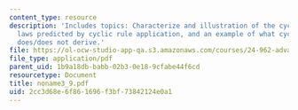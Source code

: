 ```yaml
---
content_type: resource
description: 'Includes topics: Characterize and illustration of the cyclic syndrome,
  laws predicted by cyclic rule application, and an example of what cyclic application
  does/does not derive.'
file: https://ol-ocw-studio-app-qa.s3.amazonaws.com/courses/24-962-advanced-phonology-spring-2005/2cc3d68e6f861696f3bf73842124e0a1_noname3_9.pdf
file_type: application/pdf
parent_uid: 1b9a18db-babb-02b3-0e18-9cfabe44f6cd
resourcetype: Document
title: noname3_9.pdf
uid: 2cc3d68e-6f86-1696-f3bf-73842124e0a1
---
```


